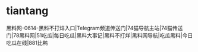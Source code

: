 # tiantang
黑料网-0614-黑料不打烊入口|Telegram频道传送门|74猫导航主站|74猫传送门|78黑料网|51吃瓜|每日吃瓜|黑料大事记|黑料不打烊|黑料网导航|吃瓜黑料|今日吃瓜在线|881比鸭
